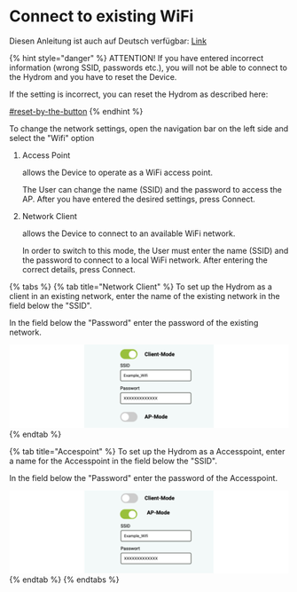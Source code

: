 # Connect to existing WiFi

Diesen Anleitung ist auch auf Deutsch verfügbar: [Link](https://anleitung.hydrom.io)

{% hint style="danger" %}
ATTENTION! If you have entered incorrect information (wrong SSID, passwords etc.), you will not be able to connect to the Hydrom and you have to reset the Device.

If the setting is incorrect, you can reset the Hydrom as described here:

[#reset-by-the-button](../other-settings/factory-reset.md#reset-by-the-button "mention")
{% endhint %}

To change the network settings, open the navigation bar on the left side and select the "Wifi" option

1.  Access Point

    allows the Device to operate as a WiFi access point.

    The User can change the name (SSID) and the password to access the AP. After you have entered the desired settings, press Connect.
2.  Network Client

    allows the Device to connect to an available WiFi network.

    In order to switch to this mode, the User must enter the name (SSID) and the password to connect to a local WiFi network. After entering the correct details, press Connect.

{% tabs %}
{% tab title="Network Client" %}
To set up the Hydrom as a client in an existing network, enter the name of the existing network in the field below the "SSID".

In the field below the "Password" enter the password of the existing network.

![](../.gitbook/assets/Folie48.png)
{% endtab %}

{% tab title="Accespoint" %}
To set up the Hydrom as a Accesspoint, enter a name for the Accesspoint in the field below the "SSID".

In the field below the "Password" enter the password of the Accesspoint.

![](../.gitbook/assets/Folie49.png)
{% endtab %}
{% endtabs %}
